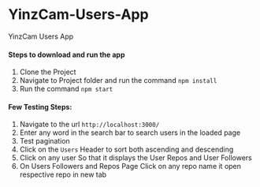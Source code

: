 # YinzCam-Users-App
YinzCam Users App

#### Steps to download and run the app
1) Clone the Project
2) Navigate to Project folder and run the command 
`npm install`
3) Run the command `npm start`

#### Few Testing Steps:
1) Navigate to the url `http://localhost:3000/`
2) Enter any word in the search bar to search users in the loaded page
3) Test pagination
4) Click on the `Users` Header to sort both ascending and descending
5) Click on any user So that it displays the User Repos and User Followers
6) On Users Followers and Repos Page Click on any repo name it open respective repo in new tab
